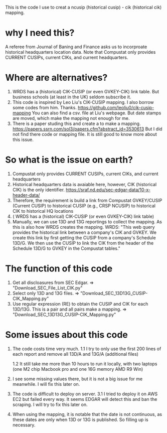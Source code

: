This is the code I use to creat a ncusip (historical cusip) - cik (historical cik) mapping. 

# why I need this?
A referee from Journal of Baning and Finance asks us to incorproate historical headquarters location data. Note that Compustat only provides CURRENT CUSIPs, current CIKs, and current headquarters.

# Where are alternatives?
1. WRDS has a (historical) CIK-CUSIP (or even GVKEY-CIK) link table. But business schools (at least in the UK) seldom subscribe it.
2. This code is inspired by Leo Liu's CIK-CUSIP mapping. I also borrow some codes from him. Thanks. https://github.com/leoliu0/cik-cusip-mapping
   You can also find a csv. file at Liu's webpage. But date stamps are moved, which make the mapping not enough for me.
3. There is a paper studing this and create a to make a mapping. https://papers.ssrn.com/sol3/papers.cfm?abstract_id=3530613 But I did not find there code or mapping file. It is still good to know more about this issue.

# So what is the issue on earth?
1. Compustat only provides CURRENT CUSIPs, current CIKs, and current headquarters
2. Historical headquarters data is avaiable here, however, CIK (historical CIK) is the only identifier. https://sraf.nd.edu/sec-edgar-data/10-x-header-data/
3. Therefore, the requirement is build a link from Compustat GVKEY/CUSIP (Current CUSIP) to historical CUSIP (e.g., CRSP NCUSIP) to historical CIK to historical HQ locations
4. ( WRDS has a (historical) CIK-CUSIP (or even GVKEY-CIK) link table)
5. Manually, we can use 13D and 13G reportings to collect the mapping. As this is also how WRDS creates the mapping. WRDS: "This web query provides the historical link between a company's CIK and GVKEY. We create this link by first getting the CUSIP from a company's Schedule 13D/G. We then use the CUSIP to link the CIK from the header of the Schedule 13D/G to GVKEY in the Compustat tables."

# The function of this code
1. Get all discloasures from SEC Edgar. => "Download_SEC_File_List_CIK.py"
2. Select only 13D and 13G files. => "Download_SEC_13D13G_CUSIP-CIK_Mapping.py"
3. Use regular expression (RE) to obtain the CUSIP and CIK for each 13D/13G. This is a pair and all pairs make a mapping. => "Download_SEC_13D13G_CUSIP-CIK_Mapping.py"

# Some issues about this code
1. The code costs time very much.
   1.1 I try to only use the first 200 lines of each report and remove all 13D/A and 13G/A (additional files)
   
   1.2 It still take me more than 10 hours to run it locally, with two laptops (one M2 chip Macbook pro and one 16G memory AMD R9 Win)
   
2. I see some missing values there, but it is not a big issue for me meanwhile. I will fix this later on.
3. The code is difficult to deploy on server.
   3.1 I tried to deploy it on AWS EC2 but failed every way. It seems EDGAR will detect this and ban the scraping. I will try to fix this later on.
4. When using the mapping, it is notable that the date is not continuous, as these dates are only when 13D or 13G is published. So filling up is necessary.
